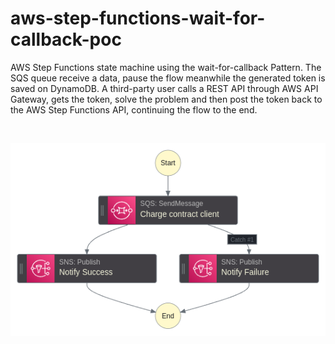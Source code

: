 # aws-step-functions-wait-for-callback-poc
AWS Step Functions state machine using the wait-for-callback Pattern. The SQS queue receive a data, pause the flow meanwhile the generated token is saved on DynamoDB. 
A third-party user calls a REST API through AWS API Gateway, gets the token, solve the problem and then post the token back to the AWS Step Functions API, continuing the flow to the end.

<br/>

![state-machine](stepfunctions_graph.png)

